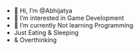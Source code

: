 - 👋 Hi, I’m @Abhijatya
- 👀 I’m interested in Game Development
- 🌱 I’m currently Not learning Programming
- Just Eating & Sleeping
- & Overthinking

<!---
Abhijatya-Bhattacharya/Abhijatya-Bhattacharya is a ✨ special ✨ repository because its `README.md` (this file) appears on your GitHub profile.
You can click the Preview link to take a look at your changes.
--->
